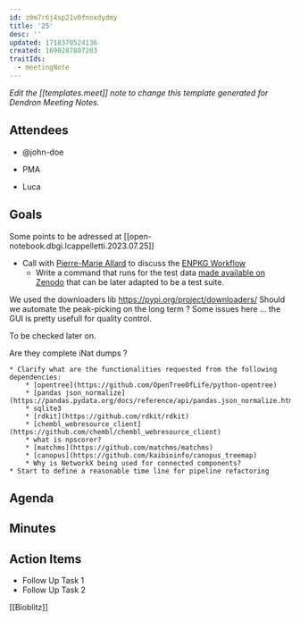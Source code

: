 ```yaml
---
id: z0m7r6j4sp21v0fnoxdydmy
title: '25'
desc: ''
updated: 1718370524136
created: 1690287807203
traitIds:
  - meetingNote
---
```

_Edit the [[templates.meet]] note to change this template generated for Dendron Meeting Notes._

## Attendees

<!-- Meeting attendees. If you prefix users with an '@', you can then optionally click Ctrl+Enter to create a note for that user. -->

- @john-doe

- PMA
- Luca

## Goals

<!-- Main objectives of the meeting -->

Some points to be adressed at [[open-notebook.dbgi.lcappelletti.2023.07.25]]

* Call with [Pierre-Marie Allard](https://www.unifr.ch/bio/en/services/metabolomics-and-proteomics-platform/people/335736/16398) to discuss the [ENPKG Workflow](https://github.com/enpkg/enpkg_workflow)
    * Write a command that runs for the test data [made available on Zenodo](https://zenodo.org/record/8152039) that can be later adapted to be a test suite.

We used the downloaders lib https://pypi.org/project/downloaders/
Should we automate the peak-picking on the long term ? Some issues here ... the GUI is pretty usefull for quality control.

To be checked later on.

Are they complete iNat dumps ?


    * Clarify what are the functionalities requested from the following dependencies:
        * [opentree](https://github.com/OpenTreeOfLife/python-opentree)
        * [pandas json_normalize](https://pandas.pydata.org/docs/reference/api/pandas.json_normalize.html)
        * sqlite3
        * [rdkit](https://github.com/rdkit/rdkit)
        * [chembl_webresource_client](https://github.com/chembl/chembl_webresource_client)
        * what is npscorer?
        * [matchms](https://github.com/matchms/matchms)
        * [canopus](https://github.com/kaibioinfo/canopus_treemap)
        * Why is NetworkX being used for connected components?
    * Start to define a reasonable time line for pipeline refactoring



## Agenda

<!-- Agenda to be covered in the meeting -->

## Minutes

<!-- Notes of discussion occurring during the meeting -->

## Action Items

<!-- You can add any follow up items here. If they require more detail, you can use `Create Task Note` to create each follow up item as a separate note. -->

- Follow Up Task 1
- Follow Up Task 2

[[Bioblitz]]